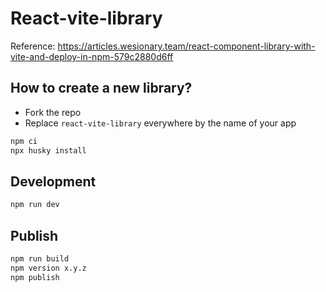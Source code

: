 # React-vite-library

Reference: https://articles.wesionary.team/react-component-library-with-vite-and-deploy-in-npm-579c2880d6ff


## How to create a new library?

- Fork the repo
- Replace `react-vite-library` everywhere by the name of your app

```bash
npm ci
npx husky install
```

## Development

```bash
npm run dev
```

## Publish

```bash
npm run build
npm version x.y.z
npm publish
```
